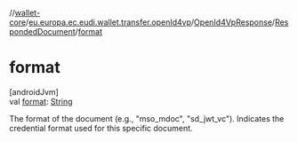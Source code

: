 //[wallet-core](../../../../index.md)/[eu.europa.ec.eudi.wallet.transfer.openId4vp](../../index.md)/[OpenId4VpResponse](../index.md)/[RespondedDocument](index.md)/[format](format.md)

# format

[androidJvm]\
val [format](format.md): [String](https://kotlinlang.org/api/latest/jvm/stdlib/kotlin-stdlib/kotlin/-string/index.html)

The format of the document (e.g., &quot;mso_mdoc&quot;, &quot;sd_jwt_vc&quot;). Indicates the credential format used for this specific document.
